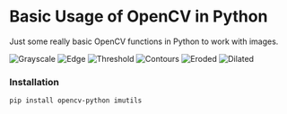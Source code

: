# Basic Usage of OpenCV in Python
Just some really basic OpenCV functions in Python to work with images.

![Grayscale](https://imgur.com/zS1O86J.png)
![Edge](https://imgur.com/kwwSnwx.png)
![Threshold](https://imgur.com/F9Dv67h.png)
![Contours](https://imgur.com/sRZKg4U.png)
![Eroded](https://imgur.com/4HDTOzJ.png)
![Dilated](https://imgur.com/N3xdx9V.png)

### Installation

`pip install opencv-python imutils`

